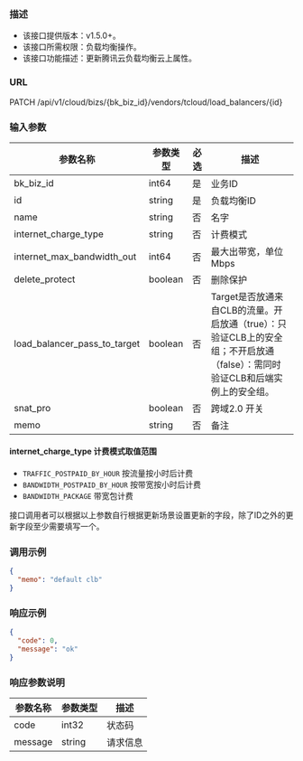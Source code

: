 ### 描述

- 该接口提供版本：v1.5.0+。
- 该接口所需权限：负载均衡操作。
- 该接口功能描述：更新腾讯云负载均衡云上属性。

### URL

PATCH /api/v1/cloud/bizs/{bk_biz_id}/vendors/tcloud/load_balancers/{id}

### 输入参数

| 参数名称                         | 参数类型    | 必选 | 描述                                                                         |
|------------------------------|---------|----|----------------------------------------------------------------------------|
| bk_biz_id                    | int64   | 是  | 业务ID                                                                       |
| id                           | string  | 是  | 负载均衡ID                                                                     |
| name                         | string  | 否  | 名字                                                                         |
| internet_charge_type         | string  | 否  | 计费模式                                                                       |
| internet_max_bandwidth_out   | int64   | 否  | 最大出带宽，单位Mbps                                                               |
| delete_protect               | boolean | 否  | 删除保护                                                                       |
| load_balancer_pass_to_target | boolean | 否  | Target是否放通来自CLB的流量。开启放通（true）：只验证CLB上的安全组；不开启放通（false）：需同时验证CLB和后端实例上的安全组。 |
| snat_pro                     | boolean | 否  | 跨域2.0 开关                                                                   |
| memo                         | string  | 否  | 备注                                                                         |

#### internet_charge_type 计费模式取值范围

- `TRAFFIC_POSTPAID_BY_HOUR` 按流量按小时后计费
- `BANDWIDTH_POSTPAID_BY_HOUR` 按带宽按小时后计费
- `BANDWIDTH_PACKAGE` 带宽包计费

接口调用者可以根据以上参数自行根据更新场景设置更新的字段，除了ID之外的更新字段至少需要填写一个。

### 调用示例

```json
{
  "memo": "default clb"
}
```

### 响应示例

```json
{
  "code": 0,
  "message": "ok"
}
```

### 响应参数说明

| 参数名称    | 参数类型   | 描述   |
|---------|--------|------|
| code    | int32  | 状态码  |
| message | string | 请求信息 |